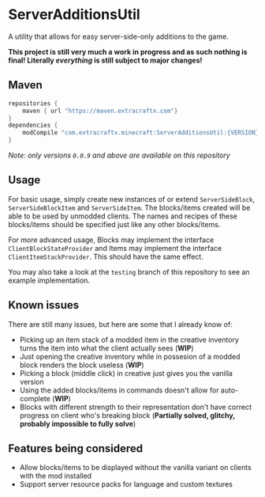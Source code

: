 # ServerAdditionsUtil
A utility that allows for easy server-side-only additions to the game.

**This project is still very much a work in progress and as such nothing is final! Literally *everything* is still subject to major changes!**

## Maven
```gradle
repositories {
    maven { url "https://maven.extracraftx.com"}
}
dependencies {
    modCompile "com.extracraftx.minecraft:ServerAdditionsUtil:{VERSION}"
}
```
*Note: only versions `0.0.9` and above are available on this repository*

## Usage
For basic usage, simply create new instances of or extend `ServerSideBlock`, `ServerSideBlockItem` and `ServerSideItem`. The blocks/items created will be able to be used by unmodded clients. The names and recipes of these blocks/items should be specified just like any other blocks/items.

For more advanced usage, Blocks may implement the interface `ClientBlockStateProvider` and Items may implement the interface `ClientItemStackProvider`. This should have the same effect.

You may also take a look at the `testing` branch of this repository to see an example implementation.

## Known issues
There are still many issues, but here are some that I already know of:
* Picking up an item stack of a modded item in the creative inventory turns the item into what the client actually sees (**WIP**)
* Just opening the creative inventory while in possesion of a modded block renders the block useless (**WIP**)
* Picking a block (middle click) in creative just gives you the vanilla version
* Using the added blocks/items in commands doesn't allow for auto-complete (**WIP**)
* Blocks with different strength to their representation don't have correct progress on client who's breaking block (**Partially solved, glitchy, probably impossible to fully solve**)

## Features being considered
* Allow blocks/items to be displayed without the vanilla variant on clients with the mod installed
* Support server resource packs for language and custom textures